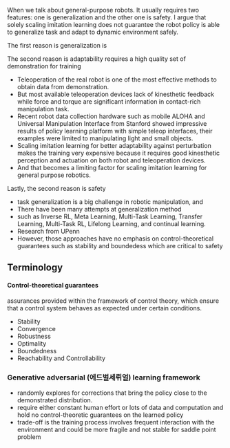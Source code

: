 
When we talk about general-purpose robots. It usually requires two features:
one is generalization and the other one is safety. I argue that solely scaling imitation learning does not guarantee the robot policy is able to generalize task and adapt to dynamic environment safely.

The first reason is generalization is 

The second reason is adaptability requires a high quality set of demonstration for training
- Teleoperation of the real robot is one of the most effective methods to obtain data from demonstration.
- But most available teleoperation devices lack of kinesthetic feedback while force and torque are significant information in contact-rich manipulation task.
- Recent robot data collection hardware such as mobile ALOHA and Universal Manipulation Interface from Stanford showed impressive results of policy learning platform with simple teleop interfaces, their examples were limited to manipulating light and small objects. 
- Scaling imitation learning for better adaptability against perturbation makes the training very expensive because it requires good kinesthetic perception and actuation on both robot and teleoperation devices. 
- And that becomes a limiting factor for scaling imitation learning for general purpose robotics. 


Lastly, the second reason is  safety
- task generalization is a big challenge in robotic manipulation, and
- There have been many attempts at generalization method 
- such as Inverse RL, Meta Learning, Multi-Task Learning, Transfer Learning, Multi-Task RL, Lifelong Learning, and continual learning. 
- Research from UPenn
- However, those approaches have no emphasis on control-theoretical guarantees such as stability and boundedess which are critical to safety


## Terminology
#### Control-theoretical guarantees 
assurances provided within the framework of control theory, which ensure that a control system behaves as expected under certain conditions.
- Stability
- Convergence
- Robustness
- Optimality
- Boundedness
-  Reachability and Controllability

### Generative adversarial (에드벌세뤼얼) learning framework
- randomly explores for corrections that bring the policy close to the demonstrated distribution.
- require either constant human effort or lots of data and computation and hold no control-theoretic guarantees on the learned policy
- trade-off is the training process involves frequent interaction with the environment and could be more fragile and not stable for saddle point problem